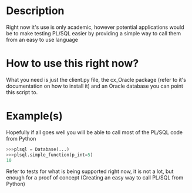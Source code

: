 # Description

Right now it's use is only academic, however potential applications would be to make testing PL/SQL easier by providing a simple way to call them from an easy to use language 

# How to use this right now?

What you need is just the client.py file, the cx_Oracle package (refer to it's documentation on how to install it) and an Oracle database you can point this script to.

# Example(s)

Hopefully if all goes well you will be able to call most of the PL/SQL code from Python
```Python
>>>plsql = Database(...)
>>>plsql.simple_function(p_int=5)
10
```

Refer to tests for what is being supported right now, it is not a lot, but enough for a proof of concept (Creating an easy way to call PL/SQL from Python)
